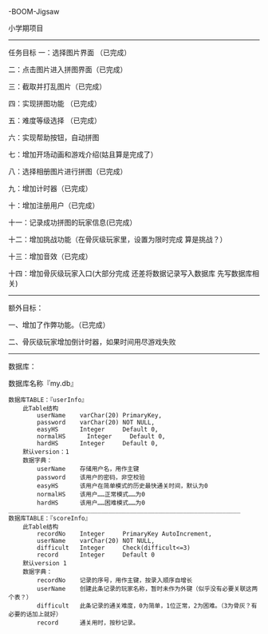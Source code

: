 -BOOM-Jigsaw

小学期项目

_________________________________________________________________

任务目标 一：选择图片界面 （已完成）

二：点击图片进入拼图界面（已完成）

三：截取并打乱图片（已完成）

四：实现拼图功能 （已完成）

五：难度等级选择 （已完成）

六：实现帮助按钮，自动拼图

七：增加开场动画和游戏介绍(姑且算是完成了）

八：选择相册图片进行拼图（已完成）

九：增加计时器（已完成）

十：增加注册用户（已完成）

十一：记录成功拼图的玩家信息(已完成）

十二：增加挑战功能（在骨灰级玩家里，设置为限时完成  算是挑战？）

十三：增加音效（已完成）

十四：增加骨灰级玩家入口(大部分完成 还差将数据记录写入数据库 先写数据库相关)

_________________________________________________________________

额外目标：

一、增加了作弊功能。（已完成）

二、骨灰级玩家增加倒计时器，如果时间用尽游戏失败

_________________________________________________________________

数据库：

数据库名称『my.db』

    数据库TABLE：『userInfo』
        此Table结构
            userName    varChar(20) PrimaryKey,
            password    varChar(20) NOT NULL,
            easyHS      Integer     Default 0,
            normalHS      Integer     Default 0,
            hardHS      Integer     Default 0,
        默认version：1
        数据字典：
            userName    存储用户名，用作主键
            password    该用户的密码，非空校验
            easyHS      该用户在简单模式的历史最快通关时间，默认为0
            normalHS    该用户……正常模式……为0
            hardHS      该用户……困难模式……为0
    _________________________________________________________________
    数据库TABLE：『scoreInfo』
        此Table结构
            recordNo    Integer     PrimaryKey AutoIncrement,
            userName    varChar(20) NOT NULL,
            difficult   Integer     Check(difficult<=3)
            record      Integer     Default 0
        默认version 1
        数据字典：
            recordNo    记录的序号，用作主键，按录入顺序自增长
            userName    创建此条记录的玩家名称，暂时未作为外键（似乎没有必要关联这两个表？）
            difficult   此条记录的通关难度，0为简单，1位正常，2为困难。（3为骨灰？有必要的话加上就好）
            record      通关用时，按秒记录。